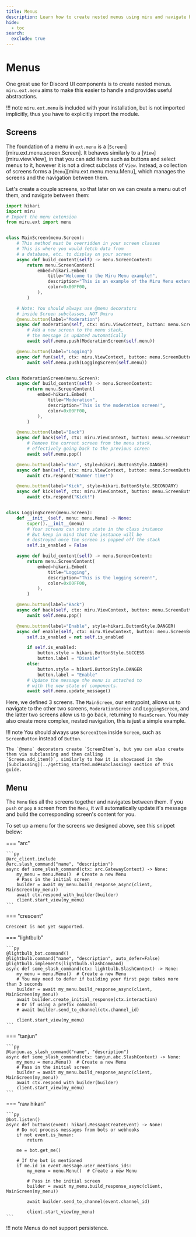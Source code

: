 ```yaml
---
title: Menus
description: Learn how to create nested menus using miru and navigate between different screens.
hide:
  - toc
search:
  exclude: true
---
```


# Menus

One great use for Discord UI components is to create nested menus. `miru.ext.menu` aims to make this easier
to handle and provides useful abstractions.

!!! note
    `miru.ext.menu` is included with your installation, but is not imported implicitly,
    thus you have to explicitly import the module.

## Screens

The foundation of a menu in `ext.menu` is a [`Screen`][miru.ext.menu.screen.Screen]. It behaves similarly to a [`View`][miru.view.View],
in that you can add items such as buttons and select menus to it, however it is not a direct subclass of `View`. Instead, a collection of
screens forms a [`Menu`][miru.ext.menu.menu.Menu], which manages the screens and the navigation between them.

Let's create a couple screens, so that later on we can create a menu out of them, and navigate between them:



```py
import hikari
import miru
# Import the menu extension
from miru.ext import menu


class MainScreen(menu.Screen):
    # This method must be overridden in your screen classes
    # This is where you would fetch data from
    # a database, etc. to display on your screen
    async def build_content(self) -> menu.ScreenContent:
        return menu.ScreenContent(
            embed=hikari.Embed(
                title="Welcome to the Miru Menu example!",
                description="This is an example of the Miru Menu extension.",
                color=0x00FF00,
            ),
        )

    # Note: You should always use @menu decorators
    # inside Screen subclasses, NOT @miru
    @menu.button(label="Moderation")
    async def moderation(self, ctx: miru.ViewContext, button: menu.ScreenButton) -> None:
        # Add a new screen to the menu stack,
        # the message is updated automatically
        await self.menu.push(ModerationScreen(self.menu))

    @menu.button(label="Logging")
    async def fun(self, ctx: miru.ViewContext, button: menu.ScreenButton) -> None:
        await self.menu.push(LoggingScreen(self.menu))


class ModerationScreen(menu.Screen):
    async def build_content(self) -> menu.ScreenContent:
        return menu.ScreenContent(
            embed=hikari.Embed(
                title="Moderation",
                description="This is the moderation screen!",
                color=0x00FF00,
            ),
        )

    @menu.button(label="Back")
    async def back(self, ctx: miru.ViewContext, button: menu.ScreenButton) -> None:
        # Remove the current screen from the menu stack,
        # effectively going back to the previous screen
        await self.menu.pop()

    @menu.button(label="Ban", style=hikari.ButtonStyle.DANGER)
    async def ban(self, ctx: miru.ViewContext, button: menu.ScreenButton) -> None:
        await ctx.respond("Hammer time!")

    @menu.button(label="Kick", style=hikari.ButtonStyle.SECONDARY)
    async def kick(self, ctx: miru.ViewContext, button: menu.ScreenButton) -> None:
        await ctx.respond("Kick!")


class LoggingScreen(menu.Screen):
    def __init__(self, menu: menu.Menu) -> None:
        super().__init__(menu)
        # Your screens can store state in the class instance
        # But keep in mind that the instance will be
        # destroyed once the screen is popped off the stack
        self.is_enabled = False

    async def build_content(self) -> menu.ScreenContent:
        return menu.ScreenContent(
            embed=hikari.Embed(
                title="Logging",
                description="This is the logging screen!",
                color=0x00FF00,
            ),
        )

    @menu.button(label="Back")
    async def back(self, ctx: miru.ViewContext, button: menu.ScreenButton) -> None:
        await self.menu.pop()

    @menu.button(label="Enable", style=hikari.ButtonStyle.DANGER)
    async def enable(self, ctx: miru.ViewContext, button: menu.ScreenButton) -> None:
        self.is_enabled = not self.is_enabled

        if self.is_enabled:
            button.style = hikari.ButtonStyle.SUCCESS
            button.label = "Disable"
        else:
            button.style = hikari.ButtonStyle.DANGER
            button.label = "Enable"
        # Update the message the menu is attached to
        # with the new state of components.
        await self.menu.update_message()
```

Here, we defined 3 screens. The `MainScreen`, our entrypoint, allows us to navigate to the other two
screens, `ModerationScreen` and `LoggingScreen`, and the latter two screens allow us to go back,
returning to `MainScreen`. You may also create more complex, nested navigation, this is just a simple example.

!!! note
    You should always use `ScreenItem` inside `Screen`, such as `ScreenButton` instead of `Button`.

    The `@menu` decorators create `ScreenItem`s, but you can also create them via subclassing and then calling
    `Screen.add_item()`, similarly to how it is showcased in the [Subclassing](../getting_started.md#subclassing) section of this guide.

## Menu

The `Menu` ties all the screens together and navigates between them. If you `push` or `pop` a screen from the `Menu`,
it will automatically update it's message and build the corresponding screen's content for you.

To set up a menu for the screens we designed above, see this snippet below:

=== "arc"

    ```py
    @arc_client.include
    @arc.slash_command("name", "description")
    async def some_slash_command(ctx: arc.GatewayContext) -> None:
        my_menu = menu.Menu()  # Create a new Menu
        # Pass in the initial screen
        builder = await my_menu.build_response_async(client, MainScreen(my_menu))
        await ctx.respond_with_builder(builder)
        client.start_view(my_menu)
    ```

=== "crescent"

    Crescent is not yet supported.

=== "lightbulb"

    ```py
    @lightbulb_bot.command()
    @lightbulb.command("name", "description", auto_defer=False)
    @lightbulb.implements(lightbulb.SlashCommand)
    async def some_slash_command(ctx: lightbulb.SlashContext) -> None:
        my_menu = menu.Menu()  # Create a new Menu
        # You may need to defer if building your first page takes more than 3 seconds
        builder = await my_menu.build_response_async(client, MainScreen(my_menu))
        await builder.create_initial_response(ctx.interaction)
        # Or if using a prefix command:
        # await builder.send_to_channel(ctx.channel_id)

        client.start_view(my_menu)
    ```

=== "tanjun"

    ```py
    @tanjun.as_slash_command("name", "description")
    async def some_slash_command(ctx: tanjun.abc.SlashContext) -> None:
        my_menu = menu.Menu()  # Create a new Menu
        # Pass in the initial screen
        builder = await my_menu.build_response_async(client, MainScreen(my_menu))
        await ctx.respond_with_builder(builder)
        client.start_view(my_menu)
    ```

=== "raw hikari"

    ```py
    @bot.listen()
    async def buttons(event: hikari.MessageCreateEvent) -> None:
        # Do not process messages from bots or webhooks
        if not event.is_human:
            return

        me = bot.get_me()

        # If the bot is mentioned
        if me.id in event.message.user_mentions_ids:
            my_menu = menu.Menu()  # Create a new Menu

            # Pass in the initial screen
            builder = await my_menu.build_response_async(client, MainScreen(my_menu))

            await builder.send_to_channel(event.channel_id)

            client.start_view(my_menu)
    ```


!!! note
    Menus do not support persistence.

